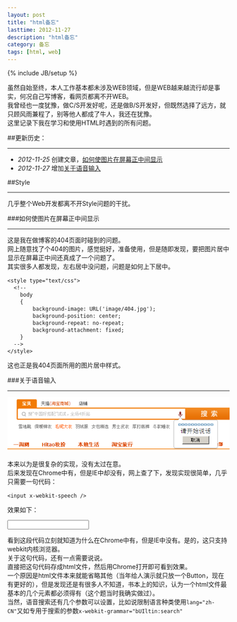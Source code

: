 ```yaml
---
layout: post
title: "html备忘"
lasttime: 2012-11-27
description: "html备忘"
category: 备忘
tags: [html, web]
---
```

{% include JB/setup %}

虽然自始至终，本人工作基本都未涉及WEB领域，但是WEB越来越流行却是事实，何况自己写博客，看网页都离不开WEB。  
我曾经也一度犹豫，做C/S开发好呢，还是做B/S开发好，但既然选择了远方，就只顾风雨兼程了，别等他人都成了牛人，我还在犹豫。  
这里记录下我在学习和使用HTML时遇到的所有问题。

##更新历史：

---

* *2012-11-25* 创建文章，[如何使图片在屏幕正中间显示](#CenterImage)
* *2012-11-27* 增加[关于语音输入](#Speech)

##Style

---

几乎整个Web开发都离不开Style问题的干扰。
<section id="CenterImage"/>
###如何使图片在屏幕正中间显示

---

这是我在做博客的404页面时碰到的问题。  
网上随意找了个404的图片，感觉挺好，准备使用，但是随即发现，要把图片居中显示在屏幕正中间还真成了一个问题了。  
其实很多人都发现，左右居中没问题，问题是如何上下居中。  

    <style type="text/css">
      <!--
        body
        {
            background-image: URL('image/404.jpg');
            background-position: center;
            background-repeat: no-repeat;
            background-attachment: fixed;
        }
      -->
    </style>

这也正是我404页面所用的图片居中样式。  

<section id="Speech"/>
###关于语音输入

---

![淘宝语音搜索](/image/web/speech.png)

本来以为是很复杂的实现，没有太过在意。  
后来发现在Chrome中有，但是IE中却没有，网上查了下，发现实现很简单，几乎只需要一句代码：

    <input x-webkit-speech />

效果如下：

<input x-webkit-speech />

看到这段代码立刻就知道为什么在Chrome中有，但是IE中没有。是的，这只支持webkit内核浏览器。  
关于这句代码，还有一点需要说说。  
直接把这句代码存成html文件，然后用Chrome打开即可看到效果。  
一个原因是html文件本来就能省略其他（当年给人演示就只放一个Button，现在有更好的），但是发现还是有很多人不知道，书本上的知识，认为一个html文件最基本的几个元素都必须得有（这个题当时我确实做过）。  
当然，语音搜索还有几个参数可以设置，比如说限制语言种类使用`lang="zh-CN"`又如专用于搜索的参数`x-webkit-grammar="bUIltin:search"`
